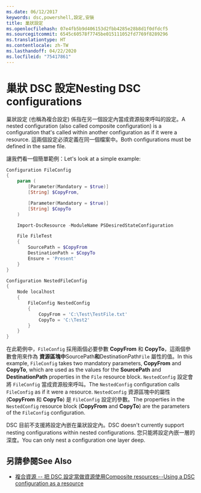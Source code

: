 ```yaml
---
ms.date: 06/12/2017
keywords: dsc,powershell,設定,安裝
title: 巢狀設定
ms.openlocfilehash: 07e4fb5b9d406153d2fbb4285e28b8d1f0dfdcf5
ms.sourcegitcommit: 6545c60578f7745be015111052fd7769f8289296
ms.translationtype: HT
ms.contentlocale: zh-TW
ms.lasthandoff: 04/22/2020
ms.locfileid: "75417861"
---
```

# <a name="nesting-dsc-configurations"></a><span data-ttu-id="c486d-103">巢狀 DSC 設定</span><span class="sxs-lookup"><span data-stu-id="c486d-103">Nesting DSC configurations</span></span>

<span data-ttu-id="c486d-104">巢狀設定 (也稱為複合設定) 係指在另一個設定內當成資源般來呼叫的設定。</span><span class="sxs-lookup"><span data-stu-id="c486d-104">A nested configuration (also called composite configuration) is a configuration that's called within another configuration as if it were a resource.</span></span> <span data-ttu-id="c486d-105">這兩個設定必須定義在同一個檔案中。</span><span class="sxs-lookup"><span data-stu-id="c486d-105">Both configurations must be defined in the same file.</span></span>

<span data-ttu-id="c486d-106">讓我們看一個簡單範例：</span><span class="sxs-lookup"><span data-stu-id="c486d-106">Let's look at a simple example:</span></span>

```powershell
Configuration FileConfig
{
    param (
        [Parameter(Mandatory = $true)]
        [String] $CopyFrom,

        [Parameter(Mandatory = $true)]
        [String] $CopyTo
    )

    Import-DscResource -ModuleName PSDesiredStateConfiguration

    File FileTest
    {
        SourcePath = $CopyFrom
        DestinationPath = $CopyTo
        Ensure = 'Present'
    }
}

Configuration NestedFileConfig
{
    Node localhost
    {
        FileConfig NestedConfig
        {
            CopyFrom = 'C:\Test\TestFile.txt'
            CopyTo = 'C:\Test2'
        }
    }
}
```

<span data-ttu-id="c486d-107">在此範例中，`FileConfig` 採用兩個必要參數 **CopyFrom** 和 **CopyTo**，這兩個參數會用來作為 **資源區塊中**SourcePath**和**DestinationPath`File` 屬性的值。</span><span class="sxs-lookup"><span data-stu-id="c486d-107">In this example, `FileConfig` takes two mandatory parameters, **CopyFrom** and **CopyTo**, which are used as the values for the **SourcePath** and **DestinationPath** properties in the `File` resource block.</span></span> <span data-ttu-id="c486d-108">`NestedConfig` 設定會將 `FileConfig` 當成資源般來呼叫。</span><span class="sxs-lookup"><span data-stu-id="c486d-108">The `NestedConfig` configuration calls `FileConfig` as if it were a resource.</span></span> <span data-ttu-id="c486d-109">`NestedConfig` 資源區塊中的屬性 (**CopyFrom** 和 **CopyTo**) 是 `FileConfig` 設定的參數。</span><span class="sxs-lookup"><span data-stu-id="c486d-109">The properties in the `NestedConfig` resource block (**CopyFrom** and **CopyTo**) are the parameters of the `FileConfig` configuration.</span></span>

<span data-ttu-id="c486d-110">DSC 目前不支援將設定內嵌在巢狀設定內。</span><span class="sxs-lookup"><span data-stu-id="c486d-110">DSC doesn't currently support nesting configurations within nested configurations.</span></span> <span data-ttu-id="c486d-111">您只能將設定內嵌一層的深度。</span><span class="sxs-lookup"><span data-stu-id="c486d-111">You can only nest a configuration one layer deep.</span></span>

## <a name="see-also"></a><span data-ttu-id="c486d-112">另請參閱</span><span class="sxs-lookup"><span data-stu-id="c486d-112">See Also</span></span>

- [<span data-ttu-id="c486d-113">複合資源 -- 把 DSC 設定當做資源使用</span><span class="sxs-lookup"><span data-stu-id="c486d-113">Composite resources--Using a DSC configuration as a resource</span></span>](../resources/authoringResourceComposite.md)